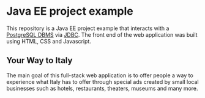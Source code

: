Java EE project example
=====

This repository is a Java EE project example that interacts with a [PostgreSQL DBMS](https://www.postgresql.org/) via [JDBC](https://docs.oracle.com/javase/8/docs/technotes/guides/jdbc/). 
The front end of the web application was built using HTML, CSS and Javascript.


Your Way to Italy
----

The main goal of this full-stack web application is to offer people a way to experience what Italy has to offer through special ads created by small local businesses such as hotels, restaurants, theaters, museums and many more.
